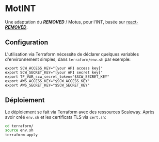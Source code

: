 # MotINT

Une adaptation du ***REMOVED*** / Motus, pour l'INT, basée sur [react-***REMOVED***](https://github.com/cwackerfuss/react-***REMOVED***).

## Configuration

L'utilisation via Terraform nécessite de déclarer quelques variables d'environnement simples, dans `terraform/env.sh` par exemple:

```
export SCW_ACCESS_KEY="[your API access key]"
export SCW_SECRET_KEY="[your API secret key]"
export TF_VAR_scw_secret_token="$SCW_SECRET_KEY"
export AWS_ACCESS_KEY="$SCW_ACCESS_KEY"
export AWS_SECRET_KEY="$SCW_SECRET_KEY"
```

## Déploiement

Le déploiement se fait via Terraform avec des ressources Scaleway. Après avoir créé `env.sh` et les certificats TLS via `cert.sh`:

```bash
cd terraform/
source env.sh
terraform apply
```